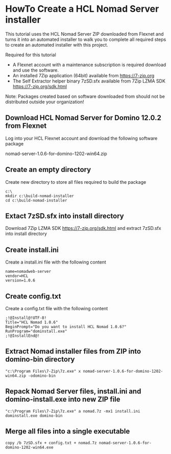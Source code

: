 # HowTo Create a HCL Nomad Server installer

This tutorial uses the HCL Nomad Server ZIP downloaded from Flexnet and turns it into an automated installer to walk you to complete all required steps to create an automated installer with this project.

Required for this tutorial

- A Flexnet account with a maintenance subscription is required download and use the software.
- An installed 7Zip application (64bit) available from https://7-zip.org
- The Self Extractor helper binary 7zSD.sfx available from 7Zip LZMA SDK https://7-zip.org/sdk.html

Note: Packages created based on software downloaded from should not be distributed outside your organization!

## Download HCL Nomad Server for Domino 12.0.2 from Flexnet

Log into your HCL Flexnet account and download the following software package

nomad-server-1.0.6-for-domino-1202-win64.zip


## Create an empty directory

Create new directory to store all files required to build the package

```
c:\
mkdir c:\build-nomad-installer
cd c:\build-nomad-installer

```

## Extact 7zSD.sfx into install directory

Download 7Zip LZMA SDK https://7-zip.org/sdk.html and extract 7zSD.sfx into install directory


## Create install.ini

Create a install.ini file with the following content

```
name=nomadweb-server
vendor=HCL
version=1.0.6
```

## Create config.txt

Create a config.txt file with the following content

```
;!@Install@!UTF-8!
Title="HCL Nomad 1.0.6"
BeginPrompt="Do you want to install HCL Nomad 1.0.6?"
RunProgram="dominstall.exe"
;!@InstallEnd@!
```

## Extract Nomad installer files from ZIP into domino-bin directory

```
"c:\Program Files\7-Zip\7z.exe" x nomad-server-1.0.6-for-domino-1202-win64.zip -odomino-bin
```

## Repack Nomad Server files, install.ini and domino-install.exe into new ZIP file

```
"c:\Program Files\7-Zip\7z.exe" a nomad.7z -mx1 install.ini dominstall.exe domino-bin
```

## Merge all files into a single executable

```
copy /b 7zSD.sfx + config.txt + nomad.7z nomad-server-1.0.6-for-domino-1202-win64.exe
```

